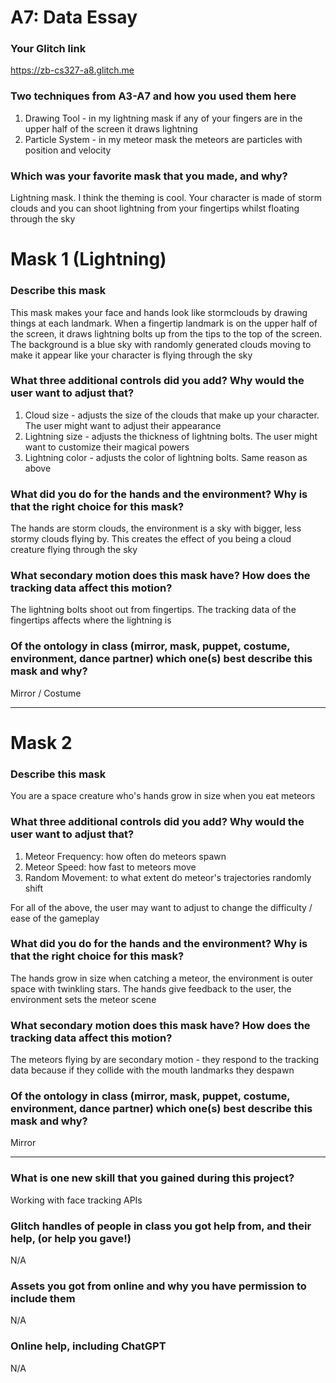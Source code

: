 # A7: Data Essay

### Your Glitch link

https://zb-cs327-a8.glitch.me

### Two techniques from A3-A7 and how you used them here

1. Drawing Tool - in my lightning mask if any of your fingers are in the upper half of the screen it draws lightning
2. Particle System - in my meteor mask the meteors are particles with position and velocity

### Which was your favorite mask that you made, and why?

Lightning mask. I think the theming is cool. Your character is made of storm clouds and you can shoot lightning from your fingertips whilst floating through the sky

# Mask 1 (Lightning)

### Describe this mask

This mask makes your face and hands look like stormclouds by drawing things at each landmark. When a fingertip landmark is on the upper half of the screen, it draws lightning bolts up from the tips to the top of the screen. The background is a blue sky with randomly generated clouds moving to make it appear like your character is flying through the sky

###  What three additional controls did you add? Why would the user want to adjust that?

1. Cloud size - adjusts the size of the clouds that make up your character. The user might want to adjust their appearance
2. Lightning size - adjusts the thickness of lightning bolts. The user might want to customize their magical powers
3. Lightning color - adjusts the color of lightning bolts. Same reason as above

### What did you do for the hands and the environment? Why is that the right choice for this mask?

The hands are storm clouds, the environment is a sky with bigger, less stormy clouds flying by. This creates the effect of you being a cloud creature flying through the sky

### What secondary motion does this mask have? How does the tracking data affect this motion?

The lightning bolts shoot out from fingertips. The tracking data of the fingertips affects where the lightning is

### Of the ontology in class (mirror, mask, puppet, costume, environment, dance partner) which one(s) best describe this mask and why?

Mirror / Costume

-----------

# Mask 2

### Describe this mask

You are a space creature who's hands grow in size when you eat meteors


###  What three additional controls did you add? Why would the user want to adjust that?

1. Meteor Frequency: how often do meteors spawn
2. Meteor Speed: how fast to meteors move
3. Random Movement: to what extent do meteor's trajectories randomly shift

For all of the above, the user may want to adjust to change the difficulty / ease of the gameplay

### What did you do for the hands and the environment? Why is that the right choice for this mask?

The hands grow in size when catching a meteor, the environment is outer space with twinkling stars. The hands give feedback to the user, the environment sets the meteor scene

### What secondary motion does this mask have? How does the tracking data affect this motion?

The meteors flying by are secondary motion - they respond to the tracking data because if they collide with the mouth landmarks they despawn

### Of the ontology in class (mirror, mask, puppet, costume, environment, dance partner) which one(s) best describe this mask and why?

Mirror

-----------

### What is one new skill that you gained during this project?

Working with face tracking APIs

### Glitch handles of people in class you got help from, and their help, (or help you gave!)

N/A

### Assets you got from online and why you have permission to include them

N/A

### Online help, including ChatGPT 

N/A